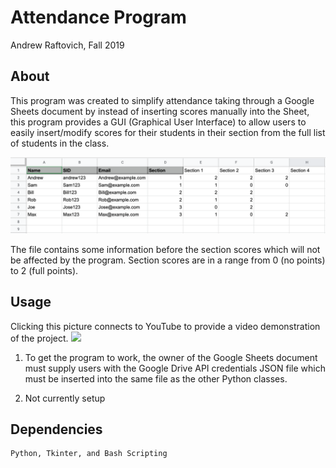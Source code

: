 # Attendance Program

Andrew Raftovich, Fall 2019

## About

This program was created to simplify attendance taking through a Google Sheets document by instead of
inserting scores manually into the Sheet, this program provides a GUI (Graphical User Interface) to allow
users to easily insert/modify scores for their students in their section from the full list of students in 
the class.

![example of Google Sheets](/example.png)

The file contains some information before the section scores which will not be affected by the program.
Section scores are in a range from 0 (no points) to 2 (full points).

## Usage

Clicking this picture connects to YouTube to provide a video demonstration of the project.
[<img src="https://img.youtube.com/vi/16Vw8-nWzkg/maxresdefault.jpg" width="50%">](https://youtu.be/16Vw8-nWzkg)   

1. To get the program to work, the owner of the Google Sheets document must supply users with the 
   Google Drive API credentials JSON file which must be inserted into the same file as the other
   Python classes.

2. Not currently setup

## Dependencies

	Python, Tkinter, and Bash Scripting
